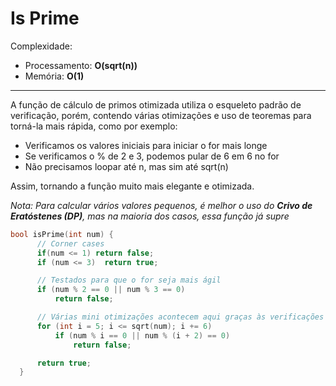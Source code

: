 # Is Prime

Complexidade: 
- Processamento: **O(sqrt(n))**
- Memória: **O(1)**

---

A função de cálculo de primos otimizada utiliza o esqueleto padrão de verificação, porém, contendo várias otimizações e uso de teoremas para torná-la mais rápida, como por exemplo:
- Verificamos os valores iniciais para iniciar o for mais longe
- Se verificamos o % de 2 e 3, podemos pular de 6 em 6 no for
- Não precisamos loopar até n, mas sim até sqrt(n)

Assim, tornando a função muito mais elegante e otimizada.

*Nota: Para calcular vários valores pequenos, é melhor o uso do **Crivo de Eratóstenes (DP)**, mas na maioria dos casos, essa função já supre*

```cpp
bool isPrime(int num) {
      // Corner cases
      if(num <= 1) return false;
      if (num <= 3)  return true;

      // Testados para que o for seja mais ágil
      if (num % 2 == 0 || num % 3 == 0)
          return false;

      // Várias mini otimizações acontecem aqui graças às verificações anteriores
      for (int i = 5; i <= sqrt(num); i += 6)
          if (num % i == 0 || num % (i + 2) == 0)
              return false;

      return true;
  }
  ```
